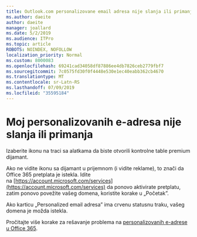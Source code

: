 ```yaml
---
title: Outlook.com personalizovane email adresa nije slanja ili primanja
ms.author: daeite
author: daeite
manager: joallard
ms.date: 5/2/2019
ms.audience: ITPro
ms.topic: article
ROBOTS: NOINDEX, NOFOLLOW
localization_priority: Normal
ms.custom: 8000083
ms.openlocfilehash: 69241cad34058df87886ee4db7826ceb2779fbf7
ms.sourcegitcommit: 7c0575fd30f0f4448e530e1ec40eabb362cb4670
ms.translationtype: MT
ms.contentlocale: sr-Latn-RS
ms.lasthandoff: 07/09/2019
ms.locfileid: "35595184"
---
```

# <a name="my-personalized-email-address-isnt-sending-or-receiving"></a>Moj personalizovanih e-adresa nije slanja ili primanja

Izaberite ikonu na traci sa alatkama da biste otvorili kontrolne table premium dijamant.

Ako ne vidite ikonu sa dijamant u prijemnom (i vidite reklame), to znači da Office 365 pretplata je istekla. Idite na [https://account.microsoft.com/services](https://account.microsoft.com/services) da ponovo aktivirate pretplatu, zatim ponovo povežite vašeg domena, koristite korake u „Početak”.

Ako karticu „Personalized email adresa” ima crvenu statusnu traku, vašeg domena je možda istekla.

Pročitajte više korake za rešavanje problema na [personalizovanih e-adrese u Office 365](https://support.office.com/article/75416a58-b225-4c02-8c07-8979403b427b?wt.mc_id=Office_Outlook_com_Alchemy).